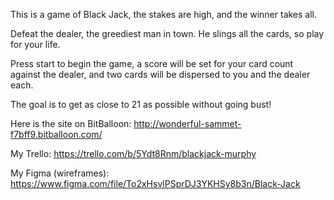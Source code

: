 This is a game of Black Jack, the stakes are high, and the winner takes all.  

Defeat the dealer, the greediest man in town. He slings all the cards, so play for your life.


Press start to begin the game, a score will be set for your card count against the dealer,
and two cards will be dispersed to you and the dealer each.

The goal is to get as close to 21 as possible without going bust! 

Here is the site on BitBalloon: http://wonderful-sammet-f7bff9.bitballoon.com/

My Trello: https://trello.com/b/5Ydt8Rnm/blackjack-murphy

My Figma (wireframes): https://www.figma.com/file/To2xHsvlPSprDJ3YKHSy8b3n/Black-Jack

